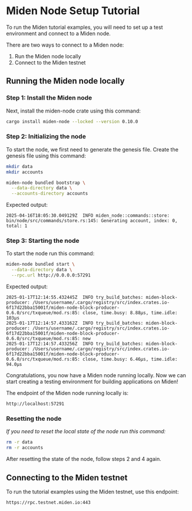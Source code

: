 # Miden Node Setup Tutorial

To run the Miden tutorial examples, you will need to set up a test environment and connect to a Miden node.

There are two ways to connect to a Miden node:

1. Run the Miden node locally
2. Connect to the Miden testnet

## Running the Miden node locally

### Step 1: Install the Miden node

Next, install the miden-node crate using this command:

```bash
cargo install miden-node --locked --version 0.10.0
```

### Step 2: Initializing the node

To start the node, we first need to generate the genesis file. Create the genesis file using this command:

```bash
mkdir data
mkdir accounts

miden-node bundled bootstrap \
  --data-directory data \
  --accounts-directory accounts
```

Expected output:

```
2025-04-16T18:05:30.049129Z  INFO miden_node::commands::store: bin/node/src/commands/store.rs:145: Generating account, index: 0, total: 1
```

### Step 3: Starting the node

To start the node run this command:

```bash
miden-node bundled start \
  --data-directory data \
  --rpc.url http://0.0.0.0:57291
```

Expected output:

```
2025-01-17T12:14:55.432445Z  INFO try_build_batches: miden-block-producer: /Users/username/.cargo/registry/src/index.crates.io-6f17d22bba15001f/miden-node-block-producer-0.6.0/src/txqueue/mod.rs:85: close, time.busy: 8.88µs, time.idle: 103µs
2025-01-17T12:14:57.433162Z  INFO try_build_batches: miden-block-producer: /Users/username/.cargo/registry/src/index.crates.io-6f17d22bba15001f/miden-node-block-producer-0.6.0/src/txqueue/mod.rs:85: new
2025-01-17T12:14:57.433256Z  INFO try_build_batches: miden-block-producer: /Users/username/.cargo/registry/src/index.crates.io-6f17d22bba15001f/miden-node-block-producer-0.6.0/src/txqueue/mod.rs:85: close, time.busy: 6.46µs, time.idle: 94.0µs
```

Congratulations, you now have a Miden node running locally. Now we can start creating a testing environment for building applications on Miden!

The endpoint of the Miden node running locally is:

```
http://localhost:57291
```

### Resetting the node

_If you need to reset the local state of the node run this command:_

```bash
rm -r data
rm -r accounts
```

After resetting the state of the node, follow steps 2 and 4 again.

## Connecting to the Miden testnet

To run the tutorial examples using the Miden testnet, use this endpoint:

```bash
https://rpc.testnet.miden.io:443
```
